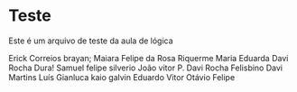 # Teste
Este é um arquivo de teste da aula de lógica

Erick Correios
brayan;
Maiara
Felipe da Rosa Riquerme
Maria Eduarda
Davi Rocha Dura!
Samuel
felipe silverio
João vitor P.
Davi Rocha Felisbino
Davi Martins
Luís
Gianluca
kaio galvin
Eduardo
Vitor
Otávio
Felipe

